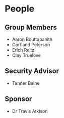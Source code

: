 # People

## Group Members

- Aaron Bouttapanith
- Cortland Peterson
- Erich Reitz
- Clay Truelove

## Security Advisor

- Tanner Baine

## Sponsor

- Dr Travis Atkison
